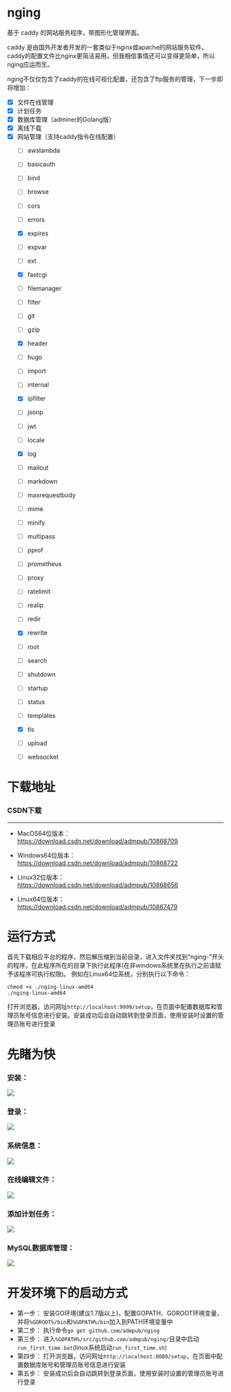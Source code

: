 # nging
基于 caddy 的网站服务程序，带图形化管理界面。

caddy 是由国外开发者开发的一套类似于nginx或apache的网站服务软件。
caddy的配置文件比nginx更简洁易用。但我相信事情还可以变得更简单，所以nging应运而生。

nging不仅仅包含了caddy的在线可视化配置，还包含了ftp服务的管理，下一步即将增加：

- [x] 文件在线管理
- [x] 计划任务
- [x] 数据库管理（adminer的Golang版）
- [x] 离线下载
- [x] 网站管理（支持caddy指令在线配置）
    - [ ] awslambda
    - [ ] basicauth
    - [ ] bind
    - [ ] browse
    - [ ] cors
    - [ ] errors
    - [x] expires
    - [ ] expvar
    - [ ] ext
    - [x] fastcgi
    - [ ] filemanager
    - [ ] filter
    - [ ] git
    - [ ] gzip
    - [x] header
    - [ ] hugo
    - [ ] import
    - [ ] internal
    - [x] ipfilter
    - [ ] jsonp
    - [ ] jwt
    - [ ] locale
    - [x] log
    - [ ] mailout
    - [ ] markdown
    - [ ] maxrequestbody
    - [ ] mime
    - [ ] minify
    - [ ] multipass
    - [ ] pprof
    - [ ] prometheus
    - [ ] proxy
    - [ ] ratelimit
    - [ ] realip
    - [ ] redir
    - [x] rewrite
    - [ ] root
    - [ ] search
    - [ ] shutdown
    - [ ] startup
    - [ ] status
    - [ ] templates
    - [x] tls
    - [ ] upload
    - [ ] websocket


# 下载地址


### CSDN下载
---
* MacOS64位版本：https://download.csdn.net/download/admpub/10868709

* Windows64位版本：https://download.csdn.net/download/admpub/10868722

* Linux32位版本：https://download.csdn.net/download/admpub/10868656

* Linux64位版本：https://download.csdn.net/download/admpub/10867479

# 运行方式
首先下载相应平台的程序，然后解压缩到当前目录，进入文件夹找到“nging-”开头的程序，在此程序所在的目录下执行此程序(在非windows系统里在执行之前请赋予该程序可执行权限)。
例如在Linux64位系统，分别执行以下命令：
```
chmod +x ./nging-linux-amd64
./nging-linux-amd64
```
打开浏览器，访问网址`http://localhost:9999/setup`，在页面中配置数据库和管理员账号信息进行安装。安装成功后会自动跳转到登录页面，使用安装时设置的管理员账号进行登录

# 先睹为快

### 安装：
[![](https://github.com/admpub/nging/blob/master/preview/preview_install.png?raw=true)](https://github.com/admpub/nging/blob/master/preview/preview_install.png)

### 登录：
[![](https://github.com/admpub/nging/blob/master/preview/preview_login.png?raw=true)](https://github.com/admpub/nging/blob/master/preview/preview_login.png)

### 系统信息：
[![](https://github.com/admpub/nging/blob/master/preview/preview_sysinfo.png?raw=true)](https://github.com/admpub/nging/blob/master/preview/preview_sysinfo.png)

### 在线编辑文件：
[![](https://github.com/admpub/nging/blob/master/preview/preview_editfile.png?raw=true)](https://github.com/admpub/nging/blob/master/preview/preview_editfile.png)

### 添加计划任务：
[![](https://github.com/admpub/nging/blob/master/preview/preview_task.png?raw=true)](https://github.com/admpub/nging/blob/master/preview/preview_task.png)

### MySQL数据库管理：
[![](https://github.com/admpub/nging/blob/master/preview/preview_listtable.png?raw=true)](https://github.com/admpub/nging/blob/master/preview/preview_listtable.png)

# 开发环境下的启动方式

- 第一步： 安装GO环境(建议1.7版以上)，配置GOPATH、GOROOT环境变量，并将`%GOROOT%/bin`和`%GOPATH%/bin`加入到PATH环境变量中
- 第二步： 执行命令`go get github.com/admpub/nging`
- 第三步： 进入`%GOPATH%/src/github.com/admpub/nging/`目录中启动`run_first_time.bat`(linux系统启动`run_first_time.sh`)
- 第四步： 打开浏览器，访问网址`http://localhost:8080/setup`，在页面中配置数据库账号和管理员账号信息进行安装
- 第五步： 安装成功后会自动跳转到登录页面，使用安装时设置的管理员账号进行登录
